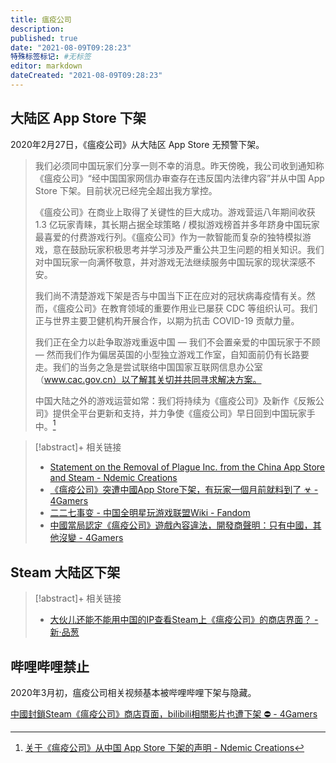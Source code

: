 ```yaml
---
title: 瘟疫公司
description:
published: true
date: "2021-08-09T09:28:23"
特殊标签标记: #无标签
editor: markdown
dateCreated: "2021-08-09T09:28:23"
---
```


## 大陆区 App Store 下架

2020年2月27日，《瘟疫公司》从大陆区 App Store 无预警下架。

> 我们必须同中国玩家们分享一则不幸的消息。昨天傍晚，我公司收到通知称《瘟疫公司》“经中国国家网信办审查存在违反国内法律内容”并从中国 App Store 下架。目前状况已经完全超出我方掌控。
>
> 《瘟疫公司》在商业上取得了关键性的巨大成功。游戏营运八年期间收获 1.3 亿玩家青睐，其长期占据全球策略 / 模拟游戏榜首并多年跻身中国玩家最喜爱的付费游戏行列。《瘟疫公司》作为一款智能而复杂的独特模拟游戏，意在鼓励玩家积极思考并学习涉及严重公共卫生问题的相关知识。我们对中国玩家一向满怀敬意，并对游戏无法继续服务中国玩家的现状深感不安。
>
> 我们尚不清楚游戏下架是否与中国当下正在应对的冠状病毒疫情有关。然而，《瘟疫公司》在教育领域的重要作用业已屡获 CDC 等组织认可。我们正与世界主要卫健机构开展合作，以期为抗击 COVID-19 贡献力量。
>
> 我们正在全力以赴争取游戏重返中国 — 我们不会置亲爱的中国玩家于不顾 — 然而我们作为偏居英国的小型独立游戏工作室，自知面前仍有长路要走。我们的当务之急是尝试联络中国国家互联网信息办公室（www.cac.gov.cn）以了解其关切并共同寻求解决方案。
>
> 中国大陆之外的游戏运营如常：我们将持续为《瘟疫公司》及新作《反叛公司》提供全平台更新和支持，并力争使《瘟疫公司》早日回到中国玩家手中。[^rmfmanm]

[^rmfmanm]: [关于《瘟疫公司》从中国 App Store 下架的声明 - Ndemic Creations](https://web.archive.org/web/20210527081124/https://www.ndemiccreations.com/en/news/174-app-store)

> [!abstract]+ 相关链接
> + [Statement on the Removal of Plague Inc. from the China App Store and Steam - Ndemic Creations](https://web.archive.org/web/20210417055632mp_/https://www.ndemiccreations.com/en/news/173-statement-on-the-removal-of-plague-inc-from-the-china-app-store)
> + [《瘟疫公司》突遭中國App Store下架，有玩家一個月前就料到了 ☣ - 4Gamers](https://web.archive.org/web/20210809002213if_/https://www.4gamers.com.tw/news/detail/42225/plague-inc-was-pull-off-from-china-app-store-all-of-sudden-by-no-reason)
> + [二二七事变 - 中国全明星玩游戏联盟Wiki - Fandom](https://web.archive.org/web/20210809001419/https://kichiku.fandom.com/zh/wiki/二二七事变)
> + [中國當局認定《瘟疫公司》遊戲內容違法，開發商聲明：只有中國，其他沒變 - 4Gamers](https://web.archive.org/web/20210809230259if_/https://www.4gamers.com.tw/news/detail/42235/ndemic-creations-statement-on-the-removal-of-plague-inc-from-the-china-app-store)

## Steam 大陆区下架

> [!abstract]+ 相关链接
> + [大伙儿还能不能用中国的IP查看Steam上《瘟疫公司》的商店界面？ - 新·品葱](https://web.archive.org/web/20200302092403/https://pincong.rocks/question/19991)

## 哔哩哔哩禁止

2020年3月初，瘟疫公司相关视频基本被哔哩哔哩下架与隐藏。

[中國封鎖Steam《瘟疫公司》商店頁面，bilibili相關影片也遭下架 ⛔ - 4Gamers](https://web.archive.org/web/20210809002045if_/https://www.4gamers.com.tw/news/detail/42254/steam-plague-inc-has-been-pull-off-by-cyberspace-administration-of-china)
